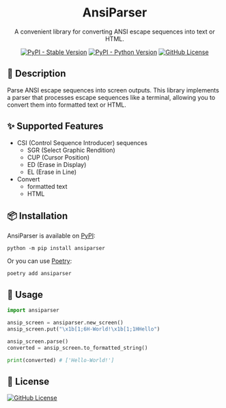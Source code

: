 <h1 align="center">AnsiParser</h1>

<div align="center">

A convenient library for converting ANSI escape sequences into text or HTML.


[![PyPI - Stable Version](https://img.shields.io/pypi/v/ansiparser?label=stable)](https://pypi.org/project/ansiparser/#history)
[![PyPI - Python Version](https://img.shields.io/pypi/pyversions/ansiparser)](https://pypi.org/project/ansiparser/)
[![GitHub License](https://img.shields.io/github/license/bubble-tea-project/ansiparser)](https://github.com/bubble-tea-project/ansiparser/blob/main/LICENSE)

</div>

## 📖 Description
Parse ANSI escape sequences into screen outputs. This library implements a parser that processes escape sequences like a terminal, allowing you to convert them into formatted text or HTML.

## ✨ Supported Features
- CSI (Control Sequence Introducer) sequences
    - SGR (Select Graphic Rendition) 
    - CUP (Cursor Position)
    - ED (Erase in Display)
    - EL (Erase in Line)
- Convert
    - formatted text 
    - HTML

## 📦 Installation
AnsiParser is available on [PyPI](https://pypi.org/project/ansiparser/):
```console
python -m pip install ansiparser
```

Or you can use [Poetry](https://github.com/python-poetry/poetry):
```console
poetry add ansiparser
```


## 🎨 Usage
```python
import ansiparser

ansip_screen = ansiparser.new_screen()
ansip_screen.put("\x1b[1;6H-World!\x1b[1;1HHello")

ansip_screen.parse()
converted = ansip_screen.to_formatted_string()

print(converted) # ['Hello-World!']
```


## 📜 License
[![GitHub License](https://img.shields.io/github/license/bubble-tea-project/ansiparser)](https://github.com/bubble-tea-project/ansiparser/blob/main/LICENSE)





